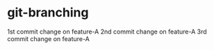 # git-branching
1st commit change on feature-A
2nd commit change on feature-A
3rd commit change on feature-A
